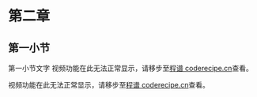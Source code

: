 # 第二章
## 第一小节
第一小节文字
<cr type="video" parameters="storage/manage/JUm1LrkQOPDBJoTXF2plr1vgKZkUe1xnHbnOF8NL.mp4"><notice>视频功能在此无法正常显示，请移步至[程谱 coderecipe.cn](https://coderecipe.cn/learn/1)查看。</notice></cr>

<cr type="video" parameters="storage/manage/oP1k4aDHDawhjbJQbJZKP1x6OmSpgvyqPzizhDJf.qt"><notice>视频功能在此无法正常显示，请移步至[程谱 coderecipe.cn](https://coderecipe.cn/learn/1)查看。</notice></cr>